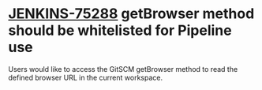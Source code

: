 # [JENKINS-75288](https://issues.jenkins.io/browse/JENKINS-42860) getBrowser method should be whitelisted for Pipeline use

Users would like to access the GitSCM getBrowser method to read the defined browser URL in the current workspace.
